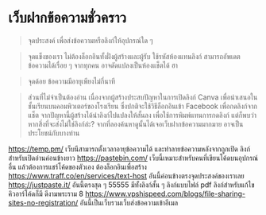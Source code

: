 # เว็บฝากข้อความชั่วคราว

> จุดประสงค์
เพื่อส่งข้อความหรือลิงก์ให้อุปกรณ์ใด ๆ

> จุดแข็งของเรา
ไม่ต้องล็อกอินทั้งฝั่งผู้สร้างและผู้รับ
ใช้รหัสห้องแทนลิงก์
สามารถอัพเดตข้อความได้เรื่อย ๆ จากทุกคน
อาจดัดแปลงเป็นห้องแช็ตได้ ฮา

> จุดด้อย
ข้อความมีอายุเพียงไม่กี่นาที

> ส่วนที่ไม่จำเป็นต้องอ่าน
เนื่องจากผู้สร้างประสบปัญหาในการเปิดลิงก์ Canva เพื่อนำเสนอในชั้นเรียนบนคอมพิวเตอร์ของโรงเรียน ซึ่งปกติจะใช้วิธีล็อกอินเข้า Facebook เพื่อกดลิงก์จากแช็ต 
จากปัญหานี้ผู้สร้างได้นำลิงก์ไปแปลงให้สั้นลง เพื่อใช้การพิมพ์แทนการกดลิงก์ แต่ก็พบว่าหากสิ่งที่จะส่งไม่ใช่ลิงก์ล่ะ? จากที่ลองค้นหาดูนั้นได้เจอเว็บฝากข้อความมากมาย อาจเป็นประโยชน์กับบางท่าน

https://temp.pm/ เว็บนีสามารถตั้งเวลาอายุข้อความได้ และทำลายข้อความหลังจากถูกเปิด ลิงก์สำหรับเปิดอ่านค่อนข้างยาว
https://pastebin.com/ เว็บนี้เหมาะสำหรับคนที่เขียนโค้ดบนอุปกรณ์อื่น แล้วต้องการแชร์โค้ดของตัวเอง ต้องล็อกอินเพื่อสร้าง
https://www.traff.co/en/services/text-host อันนี้ค่อนข้างตรงจุดประสงค์ของเราเลย
https://justpaste.it/ อันนี้ตรงสุด ๆ 55555 มีทั้งลิงก์สั้น ๆ ลิงก์แบบไฟล์ pdf ลิงก์สำหรับแก้ไข คิวอาร์โค้ดก็มี ดีงามพระราม 8
https://www.vpshispeed.com/blogs/file-sharing-sites-no-registration/ อันนี้เป็นเว็บรวมเว็บส่งข้อความเข้าอีเมล

